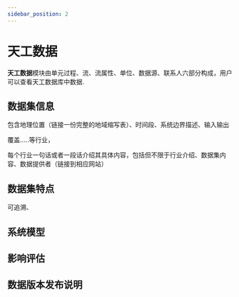```yaml
---
sidebar_position: 2
---
```


# 天工数据

**天工数据**模块由单元过程、流、流属性、单位、数据源、联系人六部分构成，用户可以查看天工数据库中数据.

## 数据集信息

包含地理位置（链接一份完整的地域缩写表）、时间段、系统边界描述、输入输出

覆盖.....等行业，

每个行业一句话或者一段话介绍其具体内容，包括但不限于行业介绍、数据集内容、数据提供者（链接到相应网站）

## 数据集特点

可追溯、

## 系统模型

## 影响评估

## 数据版本发布说明